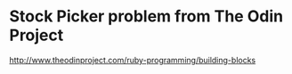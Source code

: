# Stock Picker problem from The Odin Project
http://www.theodinproject.com/ruby-programming/building-blocks
